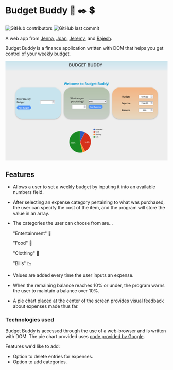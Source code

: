 <!-- # project1-group4
Project created by 
1. Jenna
2. Joan
3. Jeremy
4. Rajesh -->

# Budget Buddy :notebook: :black_nib: :heavy_dollar_sign:

![GitHub contributors](https://img.shields.io/github/contributors/rrsalian/project1-group4) ![GitHub last commit](https://img.shields.io/github/last-commit/rrsalian/project1-group4)

A web app from [Jenna](https://github.com/JennaMeri625), [Joan](https://github.com/Joan-Wolf), [Jeremy](https://github.com/jlschlossman), and [Rajesh](https://github.com/rrsalian).

Budget Buddy is a finance application written with DOM that helps you get control of your weekly budget.

![Budget Buddy App](/appimage2.png)
## Features
<!-- what the application does> -->
- Allows a user to set a weekly budget by inputing it into an available numbers field.
- After selecting an expense category pertaining to what was purchased, the user can specify the cost of the item, and the program will store the value in an array.
- The categories the user can choose from are...

    "Entertainment" :movie_camera:

    "Food" :pizza:

    "Clothing" :shirt:

    "Bills" :chart_with_downwards_trend:

- Values are added every time the user inputs an expense.
- When the remaining balance reaches 10% or under, the program warns the user to maintain a balance over 10%.

- A pie chart placed at the center of the screen provides visual feedback about expenses made thus far.

### Technologies used

Budget Buddy is accessed through the use of a web-browser and is written with DOM. The pie chart provided uses [code provided by Google](https://developers.google.com/chart/interactive/docs/gallery/piechart).

<!-- "challenges, features we'd like to add in the future> -->

Features we'd like to add:
- Option to delete entries for expenses.
- Option to add categories.
